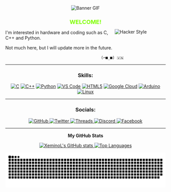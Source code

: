 <div align="center">
  <img src="https://media4.giphy.com/media/v1.Y2lkPTc5MGI3NjExZjM2dHcwd25rZTVnM3plc3h6NDdiamU4NDQzcDM5aXNtb2w4dWV5NSZlcD12MV9pbnRlcm5hbF9naWZfYnlfaWQmY3Q9Zw/H03PuVdwREB21ANkLX/giphy.gif" alt="Banner GIF" width="300" />

  <h1 style="font-size:18px; color:#7FFF00; font-weight:bold;">
WELCOME!
</h1>
</div>


<img align="right" src="https://images.unsplash.com/photo-1518770660439-4636190af475" alt="Hacker Style" width="160"/>

I'm interested in hardware and coding such as C, C++ and Python.  

Not much here, but I will update more in the future.  

                                              (⌐■_■) 🇻🇳  

<div align="center">

---

### Skills:

<p>
<a href="https://docs.microsoft.com/en-us/cpp/?view=msvc-170" target="_blank" rel="noreferrer"><img src="https://raw.githubusercontent.com/danielcranney/readme-generator/main/public/icons/skills/c-colored.svg" alt="C" title="C" width="36" height="36" /></a>
<a href="https://docs.microsoft.com/en-us/cpp/?view=msvc-170" target="_blank" rel="noreferrer"><img src="https://raw.githubusercontent.com/danielcranney/readme-generator/main/public/icons/skills/cplusplus-colored.svg" alt="C++" title="C++" width="36" height="36" /></a>
<a href="https://www.python.org/" target="_blank" rel="noreferrer"><img src="https://raw.githubusercontent.com/danielcranney/readme-generator/main/public/icons/skills/python-colored.svg" alt="Python" title="Python" width="36" height="36" /></a>
<a href="https://code.visualstudio.com/" target="_blank" rel="noreferrer"><img src="https://raw.githubusercontent.com/danielcranney/readme-generator/main/public/icons/skills/visualstudiocode-colored.svg" alt="VS Code" title="VS Code" width="36" height="36" /></a>
<a href="https://developer.mozilla.org/en-US/docs/Glossary/HTML5" target="_blank" rel="noreferrer"><img src="https://raw.githubusercontent.com/danielcranney/readme-generator/main/public/icons/skills/html5-colored.svg" alt="HTML5" title="HTML5" width="36" height="36" /></a>
<a href="https://cloud.google.com/" target="_blank" rel="noreferrer"><img src="https://raw.githubusercontent.com/danielcranney/readme-generator/main/public/icons/skills/googlecloud-colored.svg" alt="Google Cloud" title="Google Cloud" width="36" height="36" /></a>
<a href="https://store.arduino.cc/" target="_blank" rel="noreferrer"><img src="https://raw.githubusercontent.com/danielcranney/readme-generator/main/public/icons/skills/arduino-colored.svg" alt="Arduino" title="Arduino" width="36" height="36" /></a>
<a href="https://www.linux.org" target="_blank" rel="noreferrer"><img src="https://raw.githubusercontent.com/danielcranney/readme-generator/main/public/icons/skills/linux-colored.svg" alt="Linux" title="Linux" width="36" height="36" /></a>
</p>

---

### Socials:

<p> 
<a href="https://www.github.com/XeminoL" target="_blank" rel="noreferrer">
<picture> 
<source media="(prefers-color-scheme: dark)" srcset="https://raw.githubusercontent.com/danielcranney/readme-generator/main/public/icons/socials/github-dark.svg" /> 
<source media="(prefers-color-scheme: light)" srcset="https://raw.githubusercontent.com/danielcranney/readme-generator/main/public/icons/socials/github.svg" /> 
<img src="https://raw.githubusercontent.com/danielcranney/readme-generator/main/public/icons/socials/github.svg" width="32" height="32" alt="GitHub" title="GitHub" /> 
</picture> 
</a> 
<a href="https://www.x.com/kdangg18" target="_blank" rel="noreferrer">
<picture> 
<source media="(prefers-color-scheme: dark)" srcset="https://raw.githubusercontent.com/danielcranney/readme-generator/main/public/icons/socials/twitter-dark.svg" /> 
<source media="(prefers-color-scheme: light)" srcset="https://raw.githubusercontent.com/danielcranney/readme-generator/main/public/icons/socials/twitter.svg" /> 
<img src="https://raw.githubusercontent.com/danielcranney/readme-generator/main/public/icons/socials/twitter.svg" width="32" height="32" alt="Twitter" title="Twitter" /> 
</picture> 
</a> 
<a href="https://www.threads.net/@ktd1809_" target="_blank" rel="noreferrer">
<picture> 
<source media="(prefers-color-scheme: dark)" srcset="https://raw.githubusercontent.com/danielcranney/readme-generator/main/public/icons/socials/threads-dark.svg" /> 
<source media="(prefers-color-scheme: light)" srcset="https://raw.githubusercontent.com/danielcranney/readme-generator/main/public/icons/socials/threads.svg" /> 
<img src="https://raw.githubusercontent.com/danielcranney/readme-generator/main/public/icons/socials/threads.svg" width="32" height="32" alt="Threads" title="Threads" /> 
</picture> 
</a> 
<a href="https://discord.com/users/kxtydz" target="_blank" rel="noreferrer">
<picture> 
<source media="(prefers-color-scheme: dark)" srcset="https://raw.githubusercontent.com/danielcranney/readme-generator/main/public/icons/socials/discord-dark.svg" /> 
<source media="(prefers-color-scheme: light)" srcset="https://raw.githubusercontent.com/danielcranney/readme-generator/main/public/icons/socials/discord.svg" /> 
<img src="https://raw.githubusercontent.com/danielcranney/readme-generator/main/public/icons/socials/discord.svg" width="32" height="32" alt="Discord" title="Discord" /> 
</picture> 
</a> 
<a href="https://www.facebook.com/khang.ang.270801" target="_blank" rel="noreferrer">
<picture> 
<source media="(prefers-color-scheme: dark)" srcset="https://raw.githubusercontent.com/danielcranney/readme-generator/main/public/icons/socials/facebook-dark.svg" /> 
<source media="(prefers-color-scheme: light)" srcset="https://raw.githubusercontent.com/danielcranney/readme-generator/main/public/icons/socials/facebook.svg" /> 
<img src="https://raw.githubusercontent.com/danielcranney/readme-generator/main/public/icons/socials/facebook.svg" width="32" height="32" alt="Facebook" title="Facebook" /> 
</picture> 
</a>
</p>

---

<b>My GitHub Stats</b>

<a href="http://www.github.com/XeminoL">
<img src="https://github-readme-stats.vercel.app/api?username=XeminoL&show_icons=true&hide=&count_private=true&title_color=facc15&text_color=ffffff&icon_color=3382ed&bg_color=000000&hide_border=true&show_icons=true" alt="XeminoL's GitHub stats" />
</a>

<a href="https://github.com/XeminoL">
<img src="https://github-readme-stats.vercel.app/api/top-langs/?username=XeminoL&langs_count=10&title_color=facc15&text_color=ffffff&icon_color=3382ed&bg_color=000000&hide_border=true&locale=en&custom_title=Top%20%Languages" alt="Top Languages" />
</a>

![snake gif](https://github.com/XeminoL/XeminoL/blob/output/github-snake-dark.svg)

</div>

